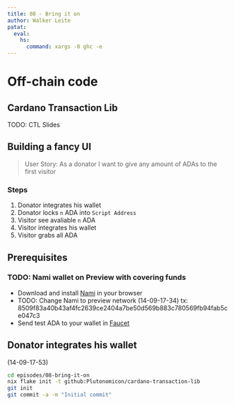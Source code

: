 ```yaml
---
title: 08 - Bring it on
author: Walker Leite
patat:
  eval:
    hs:
      command: xargs -0 ghc -e
---
```

# Off-chain code

## Cardano Transaction Lib

TODO: CTL Slides

## Building a fancy UI

> User Story: As a donator I want to give any amount of ADAs to the first visitor

### Steps

1. Donator integrates his wallet
2. Donator locks `n` ADA into `Script Address`
3. Visitor see avaliable `n` ADA 
4. Visitor integrates his wallet
5. Visitor grabs all ADA

## Prerequisites

### TODO: Nami wallet on Preview with covering funds

- Download and install [Nami](https://namiwallet.io) in your browser
- TODO: Change Nami to preview network (14-09-17-34)
    tx: 8509f83a40b43af4fc2639ce2404a7be50d569b883c780569fb94fab5ce047c3
- Send test ADA to your wallet in [Faucet](https://docs.cardano.org/cardano-testnet/tools/faucet)

## Donator integrates his wallet

(14-09-17-53)

```bash
cd episodes/08-bring-it-on
nix flake init -t github:Plutonomicon/cardano-transaction-lib
git init
git commit -a -m "Initial commit"
```
